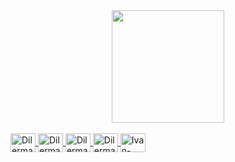 

<div align="center">
  <a href="https://github.com/dilermando10">
 
  <img height="180em" src="https://github-readme-stats.vercel.app/api/top-langs/?username=dilermando10&layout=compact&langs_count=7&theme=dark"/>
</div>
  
  <div style="display: inline_block"><br>
  <img align="center" alt="Dilermando-Java" height="30" width="40"
src="https://cdn.jsdelivr.net/gh/devicons/devicon/icons/java/java-original.svg">
  <img align="center" alt="Dilermando-SB" height="30" width="40"
src="https://cdn.jsdelivr.net/gh/devicons/devicon/icons/spring/spring-original.svg">
  <img align="center" alt="Dilermando-PSQL" height="30" width="40" src="https://cdn.jsdelivr.net/gh/devicons/devicon/icons/postgresql/postgresql-original.svg">
  <img align="center" alt="Dilermando-ORACLE" height="30" width="40" 
src="https://cdn.jsdelivr.net/gh/devicons/devicon/icons/oracle/oracle-original.svg">
  <img align="center" alt="Ivan-TOMCAT" height="30" width="40" 
src="https://cdn.jsdelivr.net/gh/devicons/devicon/icons/tomcat/tomcat-original.svg">

</div>
  
  ##
